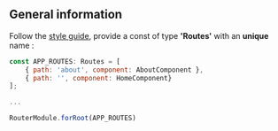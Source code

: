 ## General information

Follow the [style guide](https://angular.io/docs/ts/latest/guide/router.html#!#routing-module), provide a const of type __'Routes'__ with an __unique__ name :

```js
const APP_ROUTES: Routes = [
    { path: 'about', component: AboutComponent },
    { path: '', component: HomeComponent}
];

...

RouterModule.forRoot(APP_ROUTES)
```
